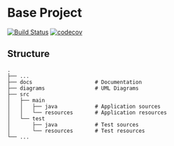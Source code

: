 # Base Project
[![Build Status](https://travis-ci.org/1061-FCU-SE/BaseProject.svg?branch=master)](https://travis-ci.org/1061-FCU-SE/BaseProject)
[![codecov](https://codecov.io/gh/1061-FCU-SE/BaseProject/branch/master/graph/badge.svg)](https://codecov.io/gh/CharlesSin/BaseProject)

## Structure
```
.
├── ...
├── docs                    # Documentation
├── diagrams                # UML Diagrams
├── src
│   ├── main
│   │   ├── java            # Application sources
│   │   └── resources       # Application resources
│   └── test
│       ├── java            # Test sources
│       └── resources       # Test resources
└── ...
```

